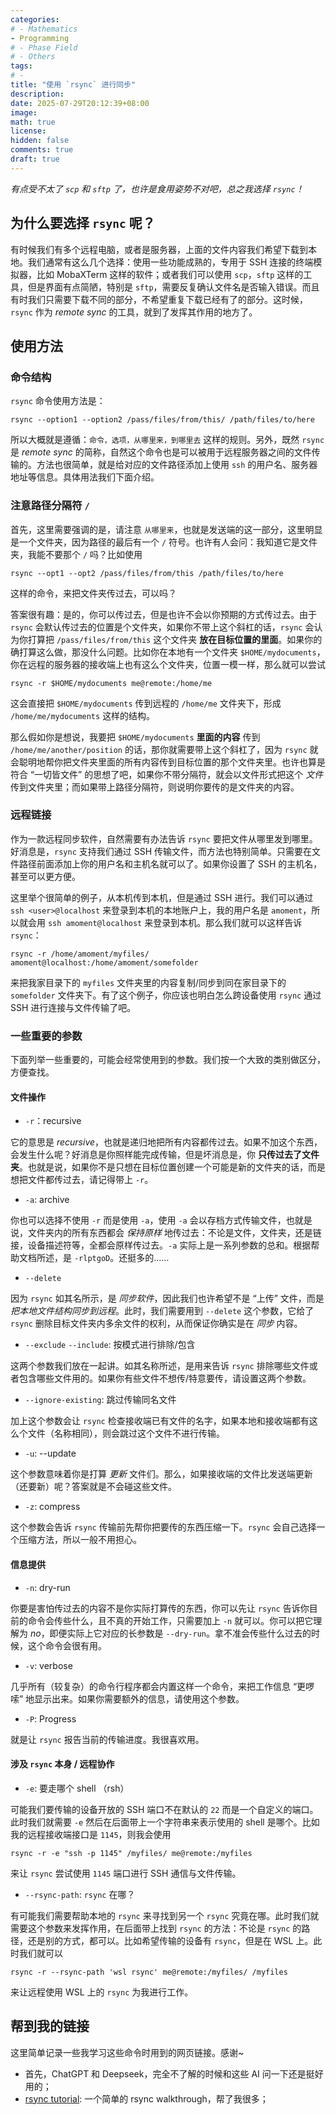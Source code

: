 ```yaml
---
categories:
# - Mathematics
- Programming
# - Phase Field
# - Others
tags:
# - 
title: "使用 `rsync` 进行同步"
description: 
date: 2025-07-29T20:12:39+08:00
image: 
math: true
license: 
hidden: false
comments: true
draft: true
---
```


*有点受不太了 `scp` 和 `sftp` 了，也许是食用姿势不对吧，总之我选择 `rsync`！*

## 为什么要选择 `rsync` 呢？

有时候我们有多个远程电脑，或者是服务器，上面的文件内容我们希望下载到本地。我们通常有这么几个选择：使用一些功能成熟的，专用于 SSH 连接的终端模拟器，比如 MobaXTerm 这样的软件；或者我们可以使用 `scp`，`sftp` 这样的工具，但是界面有点简陋，特别是 `sftp`，需要反复确认文件名是否输入错误。而且有时我们只需要下载不同的部分，不希望重复下载已经有了的部分。这时候，`rsync` 作为 *remote sync* 的工具，就到了发挥其作用的地方了。

## 使用方法

### 命令结构

`rsync` 命令使用方法是：

```console
rsync --option1 --option2 /pass/files/from/this/ /path/files/to/here
```

所以大概就是遵循：`命令，选项，从哪里来，到哪里去` 这样的规则。另外，既然 `rsync` 是 *remote sync* 的简称，自然这个命令也是可以被用于远程服务器之间的文件传输的。方法也很简单，就是给对应的文件路径添加上使用 `ssh` 的用户名、服务器地址等信息。具体用法我们下面介绍。

### 注意路径分隔符 `/`

首先，这里需要强调的是，请注意 `从哪里来`，也就是发送端的这一部分，这里明显是一个文件夹，因为路径的最后有一个 `/` 符号。也许有人会问：我知道它是文件夹，我能不要那个 `/` 吗？比如使用

```console
rsync --opt1 --opt2 /pass/files/from/this /path/files/to/here
```

这样的命令，来把文件夹传过去，可以吗？

答案很有趣：是的，你可以传过去，但是也许不会以你预期的方式传过去。由于 `rsync` 会默认传过去的位置是个文件夹，如果你不带上这个斜杠的话，`rsync` 会认为你打算把 `/pass/files/from/this` 这个文件夹 **放在目标位置的里面**。如果你的确打算这么做，那没什么问题。比如你在本地有一个文件夹 `$HOME/mydocuments`，你在远程的服务器的接收端上也有这么个文件夹，位置一模一样，那么就可以尝试

```
rsync -r $HOME/mydocuments me@remote:/home/me
```

这会直接把 `$HOME/mydocuments` 传到远程的 `/home/me` 文件夹下，形成 `/home/me/mydocuments` 这样的结构。

那么假如你是想说，我要把 `$HOME/mydocuments` **里面的内容** 传到 `/home/me/another/position` 的话，那你就需要带上这个斜杠了，因为  `rsync` 就会聪明地帮你把文件夹里面的所有内容传到目标位置的那个文件夹里。也许也算是符合 “一切皆文件” 的思想了吧，如果你不带分隔符，就会以文件形式把这个 *文件* 传到文件夹里；而如果带上路径分隔符，则说明你要传的是文件夹的内容。

### 远程链接

作为一款远程同步软件，自然需要有办法告诉 `rsync` 要把文件从哪里发到哪里。好消息是，`rsync` 支持我们通过 SSH 传输文件，而方法也特别简单。只需要在文件路径前面添加上你的用户名和主机名就可以了。如果你设置了 SSH 的主机名，甚至可以更方便。

这里举个很简单的例子，从本机传到本机，但是通过 SSH 进行。我们可以通过 `ssh <user>@localhost` 来登录到本机的本地账户上，我的用户名是 `amoment`，所以就会用 `ssh amoment@localhost` 来登录到本机。那么我们就可以这样告诉 `rsync`：

```console
rsync -r /home/amoment/myfiles/ amoment@localhost:/home/amoment/somefolder
```

来把我家目录下的 `myfiles` 文件夹里的内容复制/同步到同在家目录下的 `somefolder` 文件夹下。有了这个例子，你应该也明白怎么跨设备使用 `rsync` 通过 SSH 进行连接与文件传输了吧。

### 一些重要的参数

下面列举一些重要的，可能会经常使用到的参数。我们按一个大致的类别做区分，方便查找。

#### 文件操作

- `-r`：recursive

它的意思是 *recursive*，也就是递归地把所有内容都传过去。如果不加这个东西，会发生什么呢？好消息是你照样能完成传输，但是坏消息是，你 **只传过去了文件夹**。也就是说，如果你不是只想在目标位置创建一个可能是新的文件夹的话，而是想把文件都传过去，请记得带上 `-r`。

- `-a`: archive

你也可以选择不使用 `-r` 而是使用 `-a`，使用 `-a` 会以存档方式传输文件，也就是说，文件夹内的所有东西都会 *保持原样* 地传过去：不论是文件，文件夹，还是链接，设备描述符等，全都会原样传过去。`-a` 实际上是一系列参数的总和。根据帮助文档所述，是 `-rlptgoD`。还挺多的……

- `--delete`

因为 `rsync` 如其名所示，是 *同步软件*，因此我们也许希望不是 “上传” 文件，而是 *把本地文件结构同步到远程*。此时，我们需要用到 `--delete` 这个参数，它给了 `rsync` 删除目标文件夹内多余文件的权利，从而保证你确实是在 *同步* 内容。

- `--exclude` `--include`: 按模式进行排除/包含

这两个参数我们放在一起讲。如其名称所述，是用来告诉 `rsync` 排除哪些文件或者包含哪些文件用的。如果你有些文件不想传/特意要传，请设置这两个参数。

- `--ignore-existing`: 跳过传输同名文件

加上这个参数会让 `rsync` 检查接收端已有文件的名字，如果本地和接收端都有这么个文件（名称相同），则会跳过这个文件不进行传输。

- `-u`: --update

这个参数意味着你是打算 *更新* 文件们。那么，如果接收端的文件比发送端更新（还要新）呢？答案就是不会碰这些文件。

- `-z`: compress

这个参数会告诉 `rsync` 传输前先帮你把要传的东西压缩一下。`rsync` 会自己选择一个压缩方法，所以一般不用担心。

#### 信息提供

- `-n`: dry-run

你要是害怕传过去的内容不是你实际打算传的东西，你可以先让 `rsync` 告诉你目前的命令会传些什么，且不真的开始工作，只需要加上 `-n` 就可以。你可以把它理解为 *no*，即便实际上它对应的长参数是 `--dry-run`。拿不准会传些什么过去的时候，这个命令会很有用。

- `-v`: verbose

几乎所有（较复杂）的命令行程序都会内置这样一个命令，来把工作信息 “更啰嗦” 地显示出来。如果你需要额外的信息，请使用这个参数。

- `-P`: Progress

就是让 `rsync` 报告当前的传输进度。我很喜欢用。

#### 涉及 `rsync` 本身 / 远程协作

- `-e`: 要走哪个 shell （rsh）

可能我们要传输的设备开放的 SSH 端口不在默认的 `22` 而是一个自定义的端口。此时我们就需要 `-e` 然后在后面带上一个字符串来表示使用的 shell 是哪个。比如我的远程接收端接口是 `1145`，则我会使用

```console
rsync -r -e "ssh -p 1145" /myfiles/ me@remote:/myfiles
```

来让 `rsync` 尝试使用 `1145` 端口进行 SSH 通信与文件传输。

- `--rsync-path`: `rsync` 在哪？

有可能我们需要帮助本地的 `rsync` 来寻找到另一个 `rsync` 究竟在哪。此时我们就需要这个参数来发挥作用，在后面带上找到 `rsync` 的方法：不论是 `rsync` 的路径，还是别的方式，都可以。比如希望传输的设备有 `rsync`，但是在 WSL 上。此时我们就可以

```console
rsync -r --rsync-path 'wsl rsync' me@remote:/myfiles/ /myfiles
```

来让远程使用 WSL 上的 `rsync` 为我进行工作。

## 帮到我的链接

这里简单记录一些我学习这些命令时用到的网页链接。感谢~

- 首先，ChatGPT 和 Deepseek，完全不了解的时候和这些 AI 问一下还是挺好用的；
- [rsync tutorial](https://www.digitalocean.com/community/tutorials/how-to-use-rsync-to-sync-local-and-remote-directories): 一个简单的 rsync walkthrough，帮了我很多；
<!-- - [](https://www.digitalocean.com/community/tutorials/how-to-use-rsync-to-sync-local-and-remote-directories) -->



